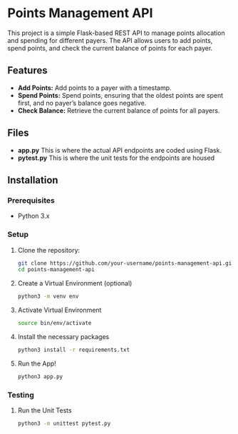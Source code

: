 # Points Management API

This project is a simple Flask-based REST API to manage points allocation and spending for different payers. The API allows users to add points, spend points, and check the current balance of points for each payer.

## Features
- **Add Points:** Add points to a payer with a timestamp.
- **Spend Points:** Spend points, ensuring that the oldest points are spent first, and no payer’s balance goes negative.
- **Check Balance:** Retrieve the current balance of points for all payers.

## Files
- **app.py** This is where the actual API endpoints are coded using Flask.
- **pytest.py** This is where the unit tests for the endpoints are housed

## Installation

### Prerequisites
- Python 3.x

### Setup

1. Clone the repository:
   ```bash
   git clone https://github.com/your-username/points-management-api.git
   cd points-management-api
2. Create a Virtual Environment (optional)
    ```bash
    python3 -m venv env
3. Activate Virtual Environment
    ```bash
    source bin/env/activate
4. Install the necessary packages
    ```bash
    python3 install -r requirements.txt
5. Run the App!
    ```bash
    python3 app.py
### Testing

1. Run the Unit Tests
    ```bash
    python3 -m unittest pytest.py